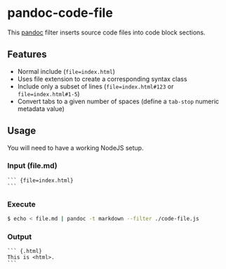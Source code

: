 # pandoc-code-file

This [pandoc](http://johnmacfarlane.net/pandoc/) filter inserts source code files into code block sections.

## Features
  - Normal include (`file=index.html`)
  - Uses file extension to create a corresponding syntax class
  - Include only a subset of lines (`file=index.html#123` or `file=index.html#1-5`)
  - Convert tabs to a given number of spaces (define a `tab-stop` numeric metadata value)

## Usage

You will need to have a working NodeJS setup.

### Input (file.md)

~~~
``` {file=index.html}
```
~~~

### Execute
```bash
$ echo < file.md | pandoc -t markdown --filter ./code-file.js
```

### Output
~~~
``` {.html}
This is <html>.
```
~~~
